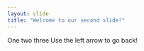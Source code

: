```yaml
---
layout: slide
title: "Welcome to our second slide!"
---
```

One two three
Use the left arrow to go back!
